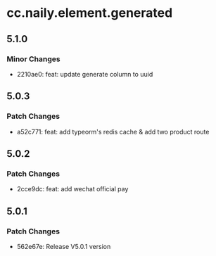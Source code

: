 # cc.naily.element.generated

## 5.1.0

### Minor Changes

- 2210ae0: feat: update generate column to uuid

## 5.0.3

### Patch Changes

- a52c771: feat: add typeorm's redis cache & add two product route

## 5.0.2

### Patch Changes

- 2cce9dc: feat: add wechat official pay

## 5.0.1

### Patch Changes

- 562e67e: Release V5.0.1 version
